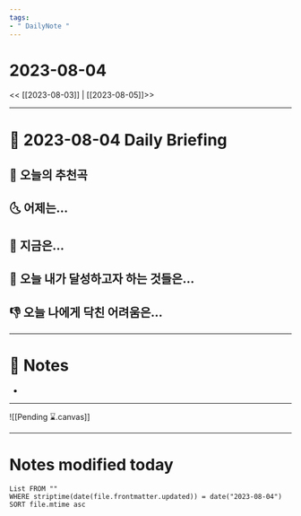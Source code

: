 ```yaml
---
tags:
- " DailyNote "
---
```


# 2023-08-04

<< [[2023-08-03]] | [[2023-08-05]]>>

---
# 📅 2023-08-04 Daily Briefing

## 🎵 오늘의 추천곡


## 🌜 어제는...


## 🙌 지금은...


## 🚀 오늘 내가 달성하고자 하는 것들은...


## 👎 오늘 나에게 닥친 어려움은...


---

# 📝 Notes

- 

___

![[Pending ⌛.canvas]]

---
# Notes modified today

```dataview
List FROM "" 
WHERE striptime(date(file.frontmatter.updated)) = date("2023-08-04") 
SORT file.mtime asc
```

